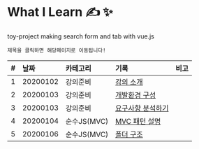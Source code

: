 # What I Learn &#9997; &#10024;
toy-project making search form and tab with vue.js

`제목을 클릭하면 해당페이지로 이동됩니다!`

| #   | 날짜                                                                              | 카테고리     | 기록                                                    | 비고 |
| :-- | :-------------------------------------------------------------------------------- | :----------- | :------------------------------------------------------ | :--- |
| 1 | 20200102 | 강의준비 | [강의 소개](https://github.com/leepro225/vue_searchFormAndTab/blob/master/lectures/lecture_01.md) | |
| 2 | 20200103 | 강의준비 | [개발환경 구성](https://github.com/leepro225/vue_searchFormAndTab/blob/master/lectures/lecture_02.md) | |
| 3 | 20200103 | 강의준비 | [요구사항 분석하기](https://github.com/leepro225/vue_searchFormAndTab/blob/master/lectures/lecture_03.md) | |
| 4 | 20200104 | 순수JS(MVC) | [MVC 패턴 설명](https://github.com/leepro225/vue_searchFormAndTab/blob/master/lectures/lecture_04.md) | |
| 5 | 20200106 | 순수JS(MVC) | [폴더 구조](https://github.com/leepro225/vue_searchFormAndTab/blob/master/lectures/lecture_05.md) | |
